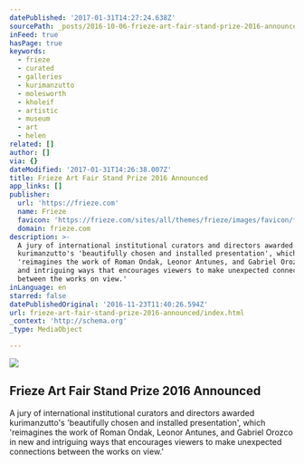 ```yaml
---
datePublished: '2017-01-31T14:27:24.638Z'
sourcePath: _posts/2016-10-06-frieze-art-fair-stand-prize-2016-announced.md
inFeed: true
hasPage: true
keywords:
  - frieze
  - curated
  - galleries
  - kurimanzutto
  - molesworth
  - kholeif
  - artistic
  - museum
  - art
  - helen
related: []
author: []
via: {}
dateModified: '2017-01-31T14:26:38.007Z'
title: Frieze Art Fair Stand Prize 2016 Announced
app_links: []
publisher:
  url: 'https://frieze.com'
  name: Frieze
  favicon: 'https://frieze.com/sites/all/themes/frieze/images/favicon/favicon.ico'
  domain: frieze.com
description: >-
  A jury of international institutional curators and directors awarded
  kurimanzutto's 'beautifully chosen and installed presentation', which
  'reimagines the work of Roman Ondak, Leonor Antunes, and Gabriel Orozco in new
  and intriguing ways that encourages viewers to make unexpected connections
  between the works on view.'
inLanguage: en
starred: false
datePublishedOriginal: '2016-11-23T11:40:26.594Z'
url: frieze-art-fair-stand-prize-2016-announced/index.html
_context: 'http://schema.org'
_type: MediaObject

---
```

<article style=""><img src="https://imgflo.herokuapp.com/graph/2b2431f8e7ba7b0/af4a2cf4a7db6d7c21bfcd65c992113a/noop.png?input=https%3A%2F%2Ffrieze.com%2Fsites%2Fdefault%2Ffiles%2Fspthumb.png" /><h1>Frieze Art Fair Stand Prize 2016 Announced</h1><p>A jury of international institutional curators and directors awarded kurimanzutto's 'beautifully chosen and installed presentation', which 'reimagines the work of Roman Ondak, Leonor Antunes, and Gabriel Orozco in new and intriguing ways that encourages viewers to make unexpected connections between the works on view.'</p></article>